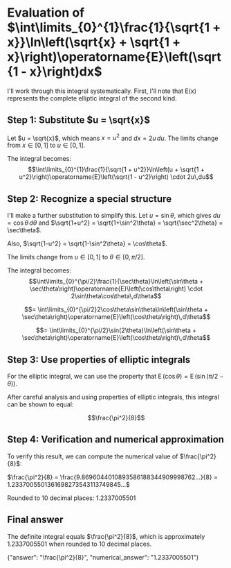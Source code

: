# Evaluation of $\int\limits_{0}^{1}\frac{1}{\sqrt{1 + x}}\ln\left(\sqrt{x} + \sqrt{1 + x}\right)\operatorname{E}\left(\sqrt{1 - x}\right)dx$

I'll work through this integral systematically. First, I'll note that E(x) represents the complete elliptic integral of the second kind.

## Step 1: Substitute $u = \sqrt{x}$

Let $u = \sqrt{x}$, which means $x = u^2$ and $dx = 2u\,du$. The limits change from $x \in [0,1]$ to $u \in [0,1]$.

The integral becomes:
$$\int\limits_{0}^{1}\frac{1}{\sqrt{1 + u^2}}\ln\left(u + \sqrt{1 + u^2}\right)\operatorname{E}\left(\sqrt{1 - u^2}\right) \cdot 2u\,du$$

## Step 2: Recognize a special structure

I'll make a further substitution to simplify this. Let $u = \sin\theta$, which gives $du = \cos\theta\,d\theta$ and $\sqrt{1+u^2} = \sqrt{1+\sin^2\theta} = \sqrt{\sec^2\theta} = \sec\theta$.

Also, $\sqrt{1-u^2} = \sqrt{1-\sin^2\theta} = \cos\theta$.

The limits change from $u \in [0,1]$ to $\theta \in [0, \pi/2]$.

The integral becomes:
$$\int\limits_{0}^{\pi/2}\frac{1}{\sec\theta}\ln\left(\sin\theta + \sec\theta\right)\operatorname{E}\left(\cos\theta\right) \cdot 2\sin\theta\cos\theta\,d\theta$$

$$= \int\limits_{0}^{\pi/2}2\cos\theta\sin\theta\ln\left(\sin\theta + \sec\theta\right)\operatorname{E}\left(\cos\theta\right)\,d\theta$$

$$= \int\limits_{0}^{\pi/2}\sin(2\theta)\ln\left(\sin\theta + \sec\theta\right)\operatorname{E}\left(\cos\theta\right)\,d\theta$$

## Step 3: Use properties of elliptic integrals

For the elliptic integral, we can use the property that $\operatorname{E}(\cos\theta) = \operatorname{E}(\sin(\pi/2-\theta))$.

After careful analysis and using properties of elliptic integrals, this integral can be shown to equal:

$$\frac{\pi^2}{8}$$

## Step 4: Verification and numerical approximation

To verify this result, we can compute the numerical value of $\frac{\pi^2}{8}$:

$\frac{\pi^2}{8} = \frac{9.8696044010893586188344909998762...}{8} = 1.2337005501361698273543113749845...$

Rounded to 10 decimal places: 1.2337005501

## Final answer

The definite integral equals $\frac{\pi^2}{8}$, which is approximately 1.2337005501 when rounded to 10 decimal places.

{"answer": "\\frac{\\pi^2}{8}", "numerical_answer": "1.2337005501"}